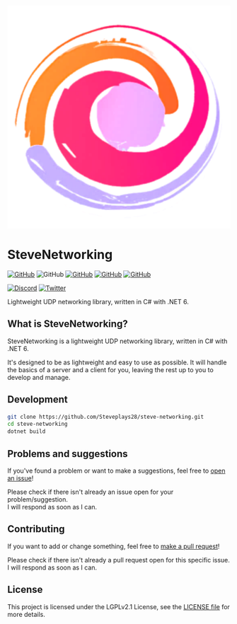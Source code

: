 ![icon](icon.png ':size=256x256')

# SteveNetworking

[![GitHub](https://img.shields.io/github/license/Steveplays28/nexlib)](https://github.com/Steveplays28/nexlib/blob/main/LICENSE)
![GitHub](https://img.shields.io/github/repo-size/Steveplays28/nexlib)
[![GitHub](https://img.shields.io/github/forks/Steveplays28/nexlib)](https://github.com/Steveplays28/nexlib/network/members)
[![GitHub](https://img.shields.io/github/issues/Steveplays28/nexlib)](https://github.com/Steveplays28/nexlib/issues)
[![GitHub](https://img.shields.io/github/issues-pr/Steveplays28/nexlib)](https://github.com/Steveplays28/nexlib/pulls)

[![Discord](https://img.shields.io/discord/746681304111906867?label=chat%20on%20Discord%20%7C%20Steve%27s%20underwater%20paradise)](https://discord.gg/KbWxgGg)
[![Twitter](https://img.shields.io/twitter/follow/Steveplays28?label=Steveplays28%20%7C%20Followers)](https://twitter.com/Steveplays28)

Lightweight UDP networking library, written in C# with .NET 6.

## What is SteveNetworking?

SteveNetworking is a lightweight UDP networking library, written in C# with .NET 6.

It's designed to be as lightweight and easy to use as possible.
It will handle the basics of a server and a client for you, leaving the rest up to you to develop and manage.

## Development

```bash
git clone https://github.com/Steveplays28/steve-networking.git
cd steve-networking
dotnet build
```

## Problems and suggestions  

If you've found a problem or want to make a suggestions, feel free to [open an issue](https://github.com/Steveplays28/nexlib/issues/new)!

Please check if there isn't already an issue open for your problem/suggestion.  
I will respond as soon as I can.

## Contributing  

If you want to add or change something, feel free to [make a pull request](https://github.com/Steveplays28/nexlib/compare)!

Please check if there isn't already a pull request open for this specific issue.  
I will respond as soon as I can.

## License  

This project is licensed under the LGPLv2.1 License, see the [LICENSE file](https://github.com/Steveplays28/nexlib/blob/main/LICENSE) for more details.
